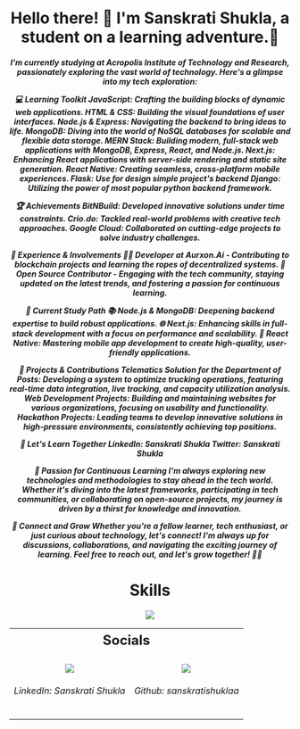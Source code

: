 <h1 align="center">Hello there! 👋 I'm Sanskrati Shukla, a student on a learning adventure.🚀</h1>
<h5 align="center">
I'm currently studying at Acropolis Institute of Technology and Research, passionately exploring the vast world of technology.
  Here's a glimpse into my tech exploration:
  
💻 Learning Toolkit
JavaScript: Crafting the building blocks of dynamic web applications.
HTML & CSS: Building the visual foundations of user interfaces.
Node.js & Express: Navigating the backend to bring ideas to life.
MongoDB: Diving into the world of NoSQL databases for scalable and flexible data storage.
MERN Stack: Building modern, full-stack web applications with MongoDB, Express, React, and Node.js.
Next.js: Enhancing React applications with server-side rendering and static site generation.
React Native: Creating seamless, cross-platform mobile experiences.
Flask: Use for design simple project's backend
Django: Utilizing the power of most popular python backend framework.

🏆 Achievements
BitNBuild: Developed innovative solutions under time constraints.
Crio.do: Tackled real-world problems with creative tech approaches.
Google Cloud: Collaborated on cutting-edge projects to solve industry challenges.

🚀 Experience & Involvements
👨‍💻 Developer at Aurxon.Ai - Contributing to blockchain projects and learning the ropes of decentralized systems.
🤖 Open Source Contributor - Engaging with the tech community, staying updated on the latest trends, and fostering a passion for continuous learning.

🚀 Current Study Path
📚 Node.js & MongoDB: Deepening backend expertise to build robust applications.
🌐 Next.js: Enhancing skills in full-stack development with a focus on performance and scalability.
📱 React Native: Mastering mobile app development to create high-quality, user-friendly applications.

🌟 Projects & Contributions
Telematics Solution for the Department of Posts: Developing a system to optimize trucking operations, featuring real-time data integration, live tracking, and capacity utilization analysis.
Web Development Projects: Building and maintaining websites for various organizations, focusing on usability and functionality.
Hackathon Projects: Leading teams to develop innovative solutions in high-pressure environments, consistently achieving top positions.

🌟 Let's Learn Together
LinkedIn: Sanskrati Shukla
Twitter: Sanskrati Shukla

🌱 Passion for Continuous Learning
I'm always exploring new technologies and methodologies to stay ahead in the tech world. Whether it's diving into the latest frameworks, participating in tech communities, or collaborating on open-source projects, my journey is driven by a thirst for knowledge and innovation.

🌱 Connect and Grow
Whether you're a fellow learner, tech enthusiast, or just curious about technology, let's connect! I'm always up for discussions, collaborations, and navigating the exciting journey of learning. Feel free to reach out, and let's grow together! 🌱✨</h5> 
<!-- Skills Section -->
<h1 align="center" style="font-weight: bold;">Skills</h1>
<p align="center">
  <a href="https://skillicons.dev">
    <img src="https://skillicons.dev/icons?i=c,cpp,html,css,java,git,python,javascript,docker,figma,react,flask,aws,django,mysql" />
  </a>
</p>

<!-- Socials Section -->
<table align="center">
  <tr>
    <th colspan="2" align="center" style="font-size: 24px; font-weight: bold;">Socials</th>
  </tr>
  <tr>
    <!-- LinkedIn -->
    <td align="center" valign="top">
      <br>
        <a href="https://www.linkedin.com/in/sanskrati-shukla-307293324?utm_source=share&utm_campaign=share_via&utm_content=profile&utm_medium=android_app">
          <img src="https://skillicons.dev/icons?i=linkedin" />
        </a>
      <h6>LinkedIn: Sanskrati Shukla</h6>
    </td>
    <!-- GitHub -->
    <td align="center" valign="top">
      <br>
        <a href="https://github.com/sanskratishuklaa">
          <img src="https://skillicons.dev/icons?i=github" />
        </a>
      <h6>Github: sanskratishuklaa</h6>
    </td>
  </tr>
</table>
